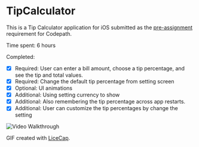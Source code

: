 # TipCalculator

This is a Tip Calculator application for iOS submitted as the [pre-assignment](https://gist.github.com/timothy1ee/7747214) requirement for Codepath.

Time spent: 6 hours

Completed:

* [x] Required: User can enter a bill amount, choose a tip percentage, and see the tip and total values.
* [x] Required: Change the default tip percentage from setting screen
* [x] Optional: UI animations
* [x] Additional: Using setting currency to show
* [x] Additional: Also remembering the tip percentage across app restarts.
* [x] Additional: User can customize the tip percentages by change the setting

![Video Walkthrough](anim_tip_calculator.gif)

GIF created with [LiceCap](http://www.cockos.com/licecap/).
